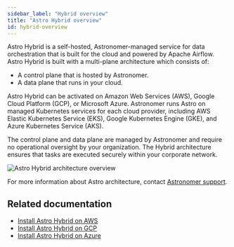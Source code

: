 ```yaml
---
sidebar_label: "Hybrid overview"
title: "Astro Hybrid overview"
id: hybrid-overview
---
```


Astro Hybrid is a self-hosted, Astronomer-managed service for data orchestration that is built for the cloud and powered by Apache Airflow. Astro Hybrid is built with a multi-plane architecture which consists of:

- A control plane that is hosted by Astronomer.
- A data plane that runs in your cloud.

Astro Hybrid can be activated on Amazon Web Services (AWS), Google Cloud Platform (GCP), or Microsoft Azure. Astronomer runs Astro on managed Kubernetes services for each cloud provider, including AWS Elastic Kubernetes Service (EKS), Google Kubernetes Engine (GKE), and Azure Kubernetes Service (AKS).

The control plane and data plane are managed by Astronomer and require no operational oversight by your organization. The Hybrid architecture ensures that tasks are executed securely within your corporate network.

![Astro Hybrid architecture overview](/img/docs/hybrid-architecture-overview.png)

For more information about Astro architecture, contact [Astronomer support](https://cloud.astronomer.io/support).

## Related documentation

- [Install Astro Hybrid on AWS](install-aws-hybrid.md)
- [Install Astro Hybrid on GCP](install-gcp-hybrid.md)
- [Install Astro Hybrid on Azure](install-azure-hybrid.md)